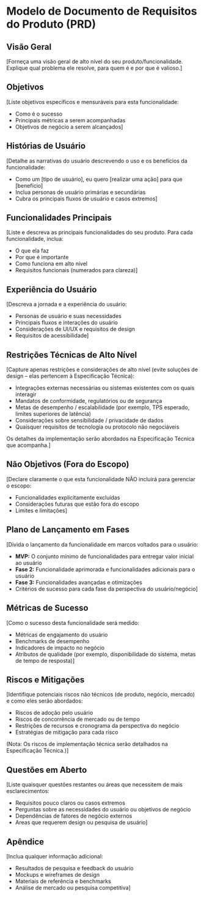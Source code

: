 # Modelo de Documento de Requisitos do Produto (PRD)

## Visão Geral

[Forneça uma visão geral de alto nível do seu produto/funcionalidade. Explique qual problema ele resolve, para quem é e por que é valioso.]

## Objetivos

[Liste objetivos específicos e mensuráveis para esta funcionalidade:

- Como é o sucesso
- Principais métricas a serem acompanhadas
- Objetivos de negócio a serem alcançados]

## Histórias de Usuário

[Detalhe as narrativas do usuário descrevendo o uso e os benefícios da funcionalidade:

- Como um [tipo de usuário], eu quero [realizar uma ação] para que [benefício]
- Inclua personas de usuário primárias e secundárias
- Cubra os principais fluxos de usuário e casos extremos]

## Funcionalidades Principais

[Liste e descreva as principais funcionalidades do seu produto. Para cada funcionalidade, inclua:

- O que ela faz
- Por que é importante
- Como funciona em alto nível
- Requisitos funcionais (numerados para clareza)]

## Experiência do Usuário

[Descreva a jornada e a experiência do usuário:

- Personas de usuário e suas necessidades
- Principais fluxos e interações do usuário
- Considerações de UI/UX e requisitos de design
- Requisitos de acessibilidade]

## Restrições Técnicas de Alto Nível

[Capture apenas restrições e considerações de alto nível (evite soluções de design – elas pertencem à Especificação Técnica):

- Integrações externas necessárias ou sistemas existentes com os quais interagir
- Mandatos de conformidade, regulatórios ou de segurança
- Metas de desempenho / escalabilidade (por exemplo, TPS esperado, limites superiores de latência)
- Considerações sobre sensibilidade / privacidade de dados
- Quaisquer requisitos de tecnologia ou protocolo não negociáveis

Os detalhes da implementação serão abordados na Especificação Técnica que acompanha.]

## Não Objetivos (Fora do Escopo)

[Declare claramente o que esta funcionalidade NÃO incluirá para gerenciar o escopo:

- Funcionalidades explicitamente excluídas
- Considerações futuras que estão fora do escopo
- Limites e limitações]

## Plano de Lançamento em Fases

[Divida o lançamento da funcionalidade em marcos voltados para o usuário:

- **MVP:** O conjunto mínimo de funcionalidades para entregar valor inicial ao usuário
- **Fase 2:** Funcionalidade aprimorada e funcionalidades adicionais para o usuário
- **Fase 3:** Funcionalidades avançadas e otimizações
- Critérios de sucesso para cada fase da perspectiva do usuário/negócio]

## Métricas de Sucesso

[Como o sucesso desta funcionalidade será medido:

- Métricas de engajamento do usuário
- Benchmarks de desempenho
- Indicadores de impacto no negócio
- Atributos de qualidade (por exemplo, disponibilidade do sistema, metas de tempo de resposta)]

## Riscos e Mitigações

[Identifique potenciais riscos não técnicos (de produto, negócio, mercado) e como eles serão abordados:

- Riscos de adoção pelo usuário
- Riscos de concorrência de mercado ou de tempo
- Restrições de recursos e cronograma da perspectiva do negócio
- Estratégias de mitigação para cada risco

(Nota: Os riscos de implementação técnica serão detalhados na Especificação Técnica.)]

## Questões em Aberto

[Liste quaisquer questões restantes ou áreas que necessitem de mais esclarecimentos:

- Requisitos pouco claros ou casos extremos
- Perguntas sobre as necessidades do usuário ou objetivos de negócio
- Dependências de fatores de negócio externos
- Areas que requerem design ou pesquisa de usuário]

## Apêndice

[Inclua qualquer informação adicional:

- Resultados de pesquisa e feedback do usuário
- Mockups e wireframes de design
- Materiais de referência e benchmarks
- Análise de mercado ou pesquisa competitiva]
